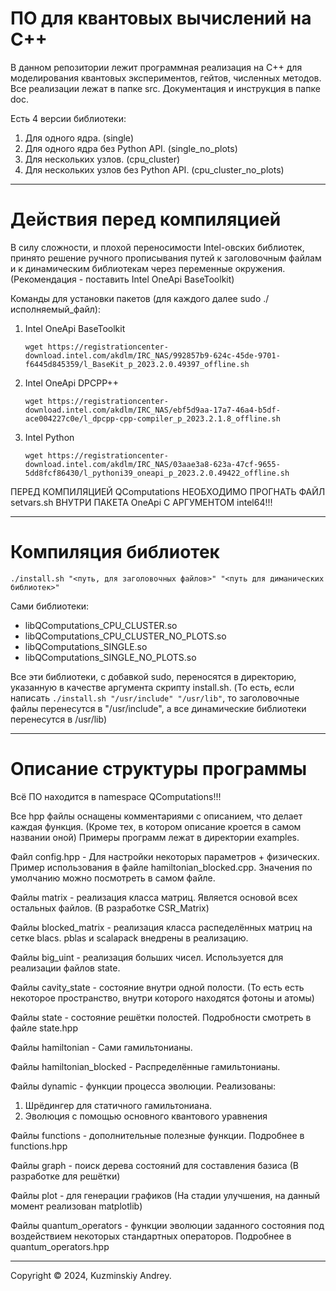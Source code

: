 # ПО для квантовых вычислений на C++

В данном репозитории лежит программная реализация на C++ для моделирования квантовых экспериментов, гейтов, численных методов.
Все реализации лежат в папке src. Документация и инструкция в папке doc.

Есть 4 версии библиотеки:
1. Для одного ядра.                       (single)
2. Для одного ядра без Python API.          (single_no_plots)
3. Для нескольких узлов.                  (cpu_cluster)
4. Для нескольких узлов без Python API.     (cpu_cluster_no_plots)

-------------------------------------------------
# Действия перед компиляцией
В силу сложности, и плохой переносимости Intel-овских библиотек, принято решение ручного прописывания путей к заголовочным файлам и к динамическим библиотекам через переменные окружения. (Рекомендация - поставить Intel OneApi BaseToolkit)

Команды для установки пакетов (для каждого далее sudo ./исполняемый_файл):
1. Intel OneApi BaseToolkit

    ```wget https://registrationcenter-download.intel.com/akdlm/IRC_NAS/992857b9-624c-45de-9701-f6445d845359/l_BaseKit_p_2023.2.0.49397_offline.sh```
2. Intel OneApi DPCPP++
    
    ```wget https://registrationcenter-download.intel.com/akdlm/IRC_NAS/ebf5d9aa-17a7-46a4-b5df-ace004227c0e/l_dpcpp-cpp-compiler_p_2023.2.1.8_offline.sh```

3. Intel Python 
    
    ```wget https://registrationcenter-download.intel.com/akdlm/IRC_NAS/03aae3a8-623a-47cf-9655-5dd8fcf86430/l_pythoni39_oneapi_p_2023.2.0.49422_offline.sh```

ПЕРЕД КОМПИЛЯЦИЕЙ QComputations НЕОБХОДИМО ПРОГНАТЬ ФАЙЛ setvars.sh ВНУТРИ ПАКЕТА OneApi С АРГУМЕНТОМ intel64!!! 

-------------------------------------------------
# Компиляция библиотек

```./install.sh "<путь, для заголовочных файлов>" "<путь для диманических библиотек>"```

Сами библиотеки:
* libQComputations_CPU_CLUSTER.so
* libQComputations_CPU_CLUSTER_NO_PLOTS.so
* libQComputations_SINGLE.so
* libQComputations_SINGLE_NO_PLOTS.so

Все эти библиотеки, с добавкой sudo, переносятся в директорию, указанную в качестве аргумента скрипту install.sh. (То есть, если написать ```./install.sh "/usr/include" "/usr/lib"```, то заголовочные файлы перенесутся в "/usr/include", а все динамические библиотеки перенесутся в /usr/lib)

--------------------------------------------------
# Описание структуры программы
Всё ПО находится в namespace QComputations!!!

Все hpp файлы оснащены комментариями с описанием, что делает каждая функция. (Кроме тех, в котором описание кроется в самом названии оной)
Примеры программ лежат в директории examples.

Файл config.hpp - Для настройки некоторых параметров + физических. Пример использования в файле hamiltonian_blocked.cpp. Значения по умолчанию можно посмотреть в самом файле.

Файлы matrix - реализация класса матриц. Является основой всех остальных файлов. (В разработке CSR_Matrix)

Файлы blocked_matrix - реализация класса распеделённых матриц на сетке blacs. pblas и scalapack внедрены в реализацию.

Файлы big_uint - реализация больших чисел. Используется для реализации файлов state.

Файлы cavity_state - состояние внутри одной полости. (То есть есть некоторое пространство, внутри которого находятся фотоны и атомы)

Файлы state - состояние решётки полостей. Подробности смотреть в файле state.hpp

Файлы hamiltonian - Сами гамильтонианы.

Файлы hamiltonian_blocked - Распределённые гамильтонианы.

Файлы dynamic - функции процесса эволюции. Реализованы: 
1. Шрёдингер для статичного гамильтониана.
2. Эволюция с помощью основного квантового уравнения

Файлы functions - дополнительные полезные функции. Подробнее в functions.hpp

Файлы graph - поиск дерева состояний для составления базиса (В разработке для решётки)

Файлы plot - для генерации графиков (На стадии улучшения, на данный момент реализован matplotlib)

Файлы quantum_operators - функции эволюции заданного состояния под воздействием некоторых стандартных операторов. Подробнее в quantum_operators.hpp

------------------------------------------------
Copyright © 2024, Kuzminskiy Andrey.
